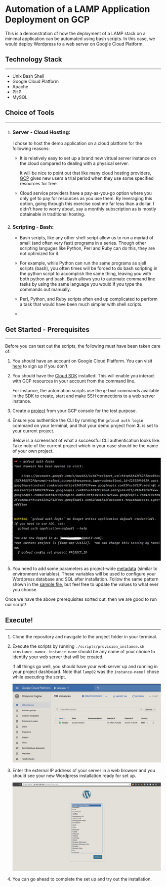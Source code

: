 # Automation of a LAMP Application Deployment on GCP
This is a demonstration of how the deployment of a LAMP stack on a minimal application can be automated using bash scripts. In this case, we would deploy Wordpress to a web server on Google Cloud Platform.

## Technology Stack
---
- Unix Bash Shell
- Google Cloud Platform
- Apache
- PHP
- MySQL

## Choice of Tools
---
1. ### Server - Cloud Hosting:
    I chose to host the demo application on a cloud platform for the following reasons:
    - It is relatively easy to set up a brand new virtual server instance on the cloud compared to dealing with a physical server.

      It will be nice to point out that like many cloud hosting providers, [GCP](https://cloud.google.com/free/) gives new users a trial period when they use some specified resources for free.

    - Cloud service providers have a pay-as-you-go option where you only get to pay for resources as you use them. By leveraging this option, going through this exercise cost me far less than a dollar. I didn't have to worry about, say a monthly subscription as is mostly obtainable in traditional hosting.


2. ### Scripting - Bash:
    - Bash scripts, like any other shell script allow us to run a myriad of small (and often very fast) programs in a series. Though other scripting languges like Python, Perl and Ruby can do this, they are not optimized for it.

    - For example, while Python can run the same programs as sjell scripts (bash), you often times will be forced to do bash scripting in the python script to accomplish the same thing, leaving you with both python and bash. Bash allows you to automate command line tasks by using the same language you would if you type the commands out manually.

    - Perl, Python, and Ruby scripts often end up complicated to perform a task that would have been much simpler with shell scripts.



    - 

## Get Started - Prerequisites
---
Before you can test out the scripts, the following must have been taken care of:
1. You should have an account on Google Cloud Platform. You can visit [here](https://cloud.google.com/) to sign up if you don't.
2. You should have the [Cloud SDK](https://cloud.google.com/sdk/) installed. This will enable you interact with GCP resources in your account from the command line.

    For instance, the automation scripts use the `gcloud` commands available in the SDK to create, start and make SSH connections to a web server instance.
3. Create a [project](https://medium.com/google-cloud/how-to-create-cloud-platform-projects-using-the-google-cloud-platform-console-e6f2cb95b467) from your GCP console for the test purpose.
4. Ensure you authentice the CLI by running the `gcloud auth login` command on your terminal, and that your demo project from **3.** is set to your current project.

    Below is a screenshot of what a successful CLI authentication looks like. Take note of the current project which in your case should be the name of your own project.

    ![alt text](img/gcloud_auth.png?raw=true "gcloud authentication output")
5. You need to add some parameters as project-wide [metadata](https://cloud.google.com/compute/docs/storing-retrieving-metadata#projectwide) (similar to environment variables). These variables will be used to configure your Wordpress database and SQL after installation. Follow the same pattern shown in the [sample file](metadata.sample), but feel free to update the values to what ever you choose.

Once we have the above prerequisites sorted out, then we are good to run our script!

## Execute!
---
1. Clone the repository and navigate to the project folder in your terminal.
2. Execute the scripts by running `./scripts/provision_instance.sh <instance-name>`. `instance-name` should be any name of your choice to identify your web server that will be created.

    If all things go well, you should have your web server up and running in your project dashboard. Note that `lamp02` was the `instance-name` I chose while executing the script.

    ![alt text](img/web_server.png?raw=true "gcloud authentication output")

3. Enter the external IP address of your server in a web browser and you should see your new Wordpress installation ready for set up.

    ![alt text](img/wordpress.png?raw=true "gcloud authentication output")

4. You can go ahead to complete the set up and try out the installation.

